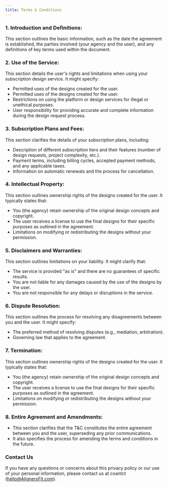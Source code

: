 ```yaml
---
title: Terms & Conditions
---
```


### 1. Introduction and Definitions:

This section outlines the basic information, such as the date the agreement is established, the parties involved (your agency and the user), and any definitions of key terms used within the document.

### 2. Use of the Service:

This section details the user's rights and limitations when using your subscription design service. It might specify:

- Permitted uses of the designs created for the user.
- Permitted uses of the designs created for the user.
- Restrictions on using the platform or design services for illegal or unethical purposes.
- User responsibility for providing accurate and complete information during the design request process.

### 3. Subscription Plans and Fees:

This section clarifies the details of your subscription plans, including:

- Description of different subscription tiers and their features (number of design requests, project complexity, etc.).
- Payment terms, including billing cycles, accepted payment methods, and any applicable taxes.
- Information on automatic renewals and the process for cancellation.

### 4. Intellectual Property:

This section outlines ownership rights of the designs created for the user. It typically states that:

- You (the agency) retain ownership of the original design concepts and copyright.
- The user receives a license to use the final designs for their specific purposes as outlined in the agreement.
- Limitations on modifying or redistributing the designs without your permission.

### 5. Disclaimers and Warranties:

This section outlines limitations on your liability. It might clarify that:

- The service is provided "as is" and there are no guarantees of specific results.
- You are not liable for any damages caused by the use of the designs by the user.
- You are not responsible for any delays or disruptions in the service.

### 6. Dispute Resolution:

This section outlines the process for resolving any disagreements between you and the user. It might specify:

- The preferred method of resolving disputes (e.g., mediation, arbitration).
- Governing law that applies to the agreement.

### 7. Termination:

This section outlines ownership rights of the designs created for the user. It typically states that:

- You (the agency) retain ownership of the original design concepts and copyright.
- The user receives a license to use the final designs for their specific purposes as outlined in the agreement.
- Limitations on modifying or redistributing the designs without your permission.

### 8. Entire Agreement and Amendments:

- This section clarifies that the T&C constitutes the entire agreement between you and the user, superseding any prior communications.
- It also specifies the process for amending the terms and conditions in the future.

### Contact Us

If you have any questions or concerns about this privacy policy or our use of your personal information, please contact us at coantct (hello@AlignersFit.com).
